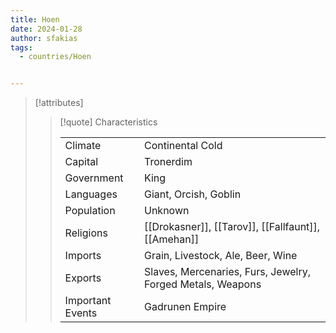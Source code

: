 ```yaml
---
title: Hoen
date: 2024-01-28
author: sfakias
tags:
  - countries/Hoen


---
```

> [!attributes]
> 
> > [!quote] Characteristics
> >
> > | | |
> > | --- | --- |
> > | Climate |  Continental Cold |
> > | Capital |  Tronerdim |
> > | Government |  King |
> > | Languages |  Giant, Orcish, Goblin |
> > | Population |  Unknown |
> > | Religions |  [[Drokasner]], [[Tarov]], [[Fallfaunt]], [[Amehan]] |
> > | Imports |  Grain, Livestock, Ale, Beer, Wine |
> > | Exports |  Slaves, Mercenaries, Furs, Jewelry, Forged Metals, Weapons |
> > | Important Events |  Gadrunen Empire |
